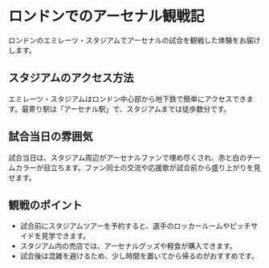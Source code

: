 # ロンドンでのアーセナル観戦記

ロンドンのエミレーツ・スタジアムでアーセナルの試合を観戦した体験をお届けします。

## スタジアムのアクセス方法
エミレーツ・スタジアムはロンドン中心部から地下鉄で簡単にアクセスできます。最寄り駅は「アーセナル駅」で、スタジアムまでは徒歩数分です。

## 試合当日の雰囲気
試合当日は、スタジアム周辺がアーセナルファンで埋め尽くされ、赤と白のチームカラーが目立ちます。ファン同士の交流や応援歌が試合前から盛り上がりを見せます。

## 観戦のポイント
- 試合前にスタジアムツアーを予約すると、選手のロッカールームやピッチサイドを見学できます。
- スタジアム内の売店では、アーセナルグッズや軽食が購入できます。
- 試合後は混雑を避けるため、少し時間を置いてから帰るのがおすすめです。